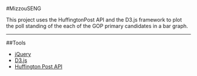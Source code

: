 #MizzouSENG

This project uses the HuffingtonPost API and the D3.js framework to plot the poll standing of the each of the GOP primary candidates in a bar graph.

*****************

##Tools

* [jQuery](https://jquery.com/)
* [D3.js](http://d3js.org/)
* [Huffington Post API](http://elections.huffingtonpost.com/pollster/api)